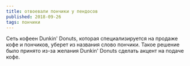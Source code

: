 ```yaml
---
title: отвоевали пончики у пендосов
published: 2018-09-26
tags: пончики
---
```


Сеть кофеен Dunkin' Donuts, которая специализируется на продаже кофе и пончиков, уберет из названия слово пончики. Такое решение было принято из-за желания Dunkin' Donuts сделать акцент на подаче кофе.
